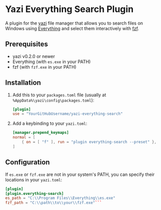 # Yazi Everything Search Plugin

A plugin for the [yazi](https://github.com/sxyazi/yazi) file manager that allows you to search files on Windows using [Everything](https://www.voidtools.com/) and select them interactively with [fzf](https://github.com/junegunn/fzf).

## Prerequisites

- yazi v0.2.0 or newer
- Everything (with `es.exe` in your PATH)
- fzf (with `fzf.exe` in your PATH)

## Installation

1.  Add this to your `packages.toml` file (usually at `%AppData%\yazi\config\packages.toml`):

    ```toml
    [plugin]
    use = "YourGitHubUsername/yazi-everything-search"
    ```

2.  Add a keybinding to your `yazi.toml`:

    ```toml
    [manager.prepend_keymaps]
    normal = [
        { on = [ "f" ], run = "plugin everything-search --preset" },
    ]
    ```

## Configuration

If `es.exe` or `fzf.exe` are not in your system's PATH, you can specify their locations in your `yazi.toml`:

```toml
[plugin]
[plugin.everything-search]
es_path = "C:\\Program Files\\Everything\\es.exe"
fzf_path = "C:\\path\\to\\your\\fzf.exe"```
